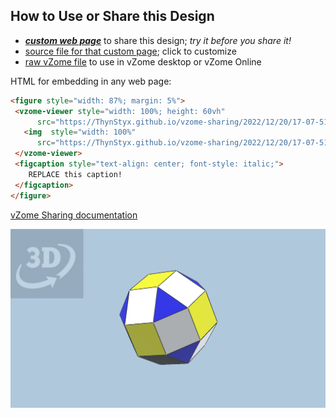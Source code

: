 
## How to Use or Share this Design

 - [***custom web page***][post] to share this design; *try it before you share it!*
 - [source file for that custom page][source]; click to customize
 - [raw vZome file][raw] to use in vZome desktop or vZome Online
 
 HTML for embedding in any web page:
 ```html
<figure style="width: 87%; margin: 5%">
  <vzome-viewer style="width: 100%; height: 60vh"
       src="https://ThynStyx.github.io/vzome-sharing/2022/12/20/17-07-51-2-rhombicuboctahedron-with-18-cubes-djh-modified/2-rhombicuboctahedron-with-18-cubes-djh-modified.vZome" >
    <img  style="width: 100%"
       src="https://ThynStyx.github.io/vzome-sharing/2022/12/20/17-07-51-2-rhombicuboctahedron-with-18-cubes-djh-modified/2-rhombicuboctahedron-with-18-cubes-djh-modified.png" >
  </vzome-viewer>
  <figcaption style="text-align: center; font-style: italic;">
     REPLACE this caption!
  </figcaption>
</figure>
 ```

[vZome Sharing documentation](https://vzome.github.io/vzome/sharing.html#how-it-works)

![Image](<2-rhombicuboctahedron-with-18-cubes-djh-modified.png>)


[post]: <https://ThynStyx.github.io/vzome-sharing/2022/12/20/2-rhombicuboctahedron-with-18-cubes-djh-modified-17-07-51.html>
[source]: <https://github.com/ThynStyx/vzome-sharing/edit/main/_posts/2022-12-20-2-rhombicuboctahedron-with-18-cubes-djh-modified-17-07-51.md>
[raw]: <https://raw.githubusercontent.com/ThynStyx/vzome-sharing/main/2022/12/20/17-07-51-2-rhombicuboctahedron-with-18-cubes-djh-modified/2-rhombicuboctahedron-with-18-cubes-djh-modified.vZome>
